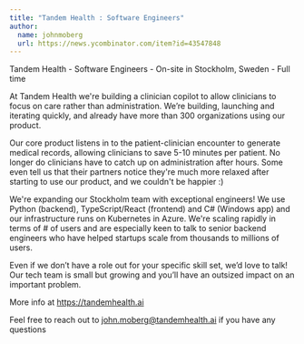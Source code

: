 ```yaml
---
title: "Tandem Health : Software Engineers"
author:
  name: johnmoberg
  url: https://news.ycombinator.com/item?id=43547848
---
```

Tandem Health - Software Engineers - On-site in Stockholm, Sweden - Full time

At Tandem Health we&#x27;re building a clinician copilot to allow clinicians to focus on care rather than administration. We’re building, launching and iterating quickly, and already have more than 300 organizations using our product.

Our core product listens in to the patient-clinician encounter to generate medical records, allowing clinicians to save 5-10 minutes per patient. No longer do clinicians have to catch up on administration after hours. Some even tell us that their partners notice they&#x27;re much more relaxed after starting to use our product, and we couldn&#x27;t be happier :)

We&#x27;re expanding our Stockholm team with exceptional engineers! We use Python (backend), TypeScript&#x2F;React (frontend) and C# (Windows app) and our infrastructure runs on Kubernetes in Azure. We&#x27;re scaling rapidly in terms of # of users and are especially keen to talk to senior backend engineers who have helped startups scale from thousands to millions of users.

Even if we don’t have a role out for your specific skill set, we’d love to talk! Our tech team is small but growing and you’ll have an outsized impact on an important problem.

More info at <a href="https:&#x2F;&#x2F;tandemhealth.ai" rel="nofollow">https:&#x2F;&#x2F;tandemhealth.ai</a>

Feel free to reach out to john.moberg@tandemhealth.ai if you have any questions
<JobApplication />
